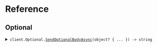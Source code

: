 # Reference
## Optional
<details><summary><code>client.Optional.<a href="/src/SeedObjectsWithImports/Optional/OptionalClient.cs">SendOptionalBodyAsync</a>(object? { ... }) -> string</code></summary>
<dl>
<dd>

#### 🔌 Usage

<dl>
<dd>

<dl>
<dd>

```csharp
await client.Optional.SendOptionalBodyAsync(
    new Dictionary<string, object?>()
    {
        {
            "string",
            new Dictionary<object, object?>() { { "key", "value" } }
        },
    }
);
```
</dd>
</dl>
</dd>
</dl>

#### ⚙️ Parameters

<dl>
<dd>

<dl>
<dd>

**request:** `object?` 
    
</dd>
</dl>
</dd>
</dl>


</dd>
</dl>
</details>
